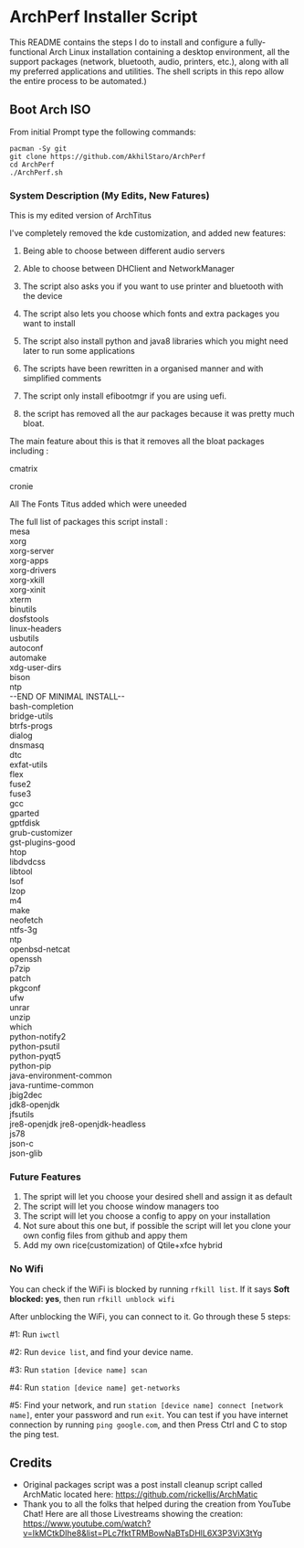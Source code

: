 # ArchPerf Installer Script

This README contains the steps I do to install and configure a fully-functional Arch Linux installation containing a desktop environment, all the support packages (network, bluetooth, audio, printers, etc.), along with all my preferred applications and utilities. The shell scripts in this repo allow the entire process to be automated.)

## Boot Arch ISO

From initial Prompt type the following commands:

```
pacman -Sy git
git clone https://github.com/AkhilStaro/ArchPerf
cd ArchPerf
./ArchPerf.sh
```

### System Description (My Edits, New Fatures)
This is my edited version of ArchTitus

I've completely removed the kde customization, and added new features:

1. Being able to choose between different audio servers

2. Able to choose between DHClient and NetworkManager

3. The script also asks you if you want to use printer and bluetooth with the device

4. The script also lets you choose which fonts and extra packages you want to install

5. The script also install python and java8 libraries which you might need later to run some applications

6. The scripts have been rewritten in a organised manner and with simplified comments

7. The script only install efibootmgr if you are using uefi.

8. the script has removed all the aur packages because it was pretty much bloat.


The main feature about this is that it removes all the bloat packages including :

cmatrix

cronie

All The Fonts Titus added which were uneeded

The full list of packages this script install :          
mesa            
xorg        
xorg-server            
xorg-apps             
xorg-drivers           
xorg-xkill             
xorg-xinit           
xterm          
binutils           
dosfstools             
linux-headers               
usbutils           
autoconf        
automake       
xdg-user-dirs            
bison             
ntp               
--END OF MINIMAL INSTALL--                
bash-completion           
bridge-utils            
btrfs-progs                        
dialog        
dnsmasq          
dtc          
exfat-utils         
flex           
fuse2         
fuse3              
gcc          
gparted         
gptfdisk       
grub-customizer            
gst-plugins-good           
htop              
libdvdcss            
libtool          
lsof           
lzop        
m4        
make          
neofetch        
ntfs-3g             
ntp             
openbsd-netcat           
openssh       
p7zip            
patch         
pkgconf          
ufw            
unrar          
unzip        
which          
python-notify2         
python-psutil        
python-pyqt5        
python-pip         
java-environment-common           
java-runtime-common           
jbig2dec          
jdk8-openjdk         
jfsutils       
jre8-openjdk
jre8-openjdk-headless             
js78             
json-c           
json-glib             

### Future Features
1. The spript will let you choose your desired shell and assign it as default
2. The script will let you choose window managers too
3. The script will let you choose a config to appy on your installation
4. Not sure about this one but, if possible the script will let you clone your own config files from github and appy them
5. Add my own rice(customization) of Qtile+xfce hybrid

### No Wifi

You can check if the WiFi is blocked by running `rfkill list`.
If it says **Soft blocked: yes**, then run `rfkill unblock wifi`

After unblocking the WiFi, you can connect to it. Go through these 5 steps:

#1: Run `iwctl`

#2: Run `device list`, and find your device name.

#3: Run `station [device name] scan`

#4: Run `station [device name] get-networks`

#5: Find your network, and run `station [device name] connect [network name]`, enter your password and run `exit`. You can test if you have internet connection by running `ping google.com`, and then Press Ctrl and C to stop the ping test.

## Credits

- Original packages script was a post install cleanup script called ArchMatic located here: https://github.com/rickellis/ArchMatic
- Thank you to all the folks that helped during the creation from YouTube Chat! Here are all those Livestreams showing the creation: <https://www.youtube.com/watch?v=IkMCtkDIhe8&list=PLc7fktTRMBowNaBTsDHlL6X3P3ViX3tYg>
